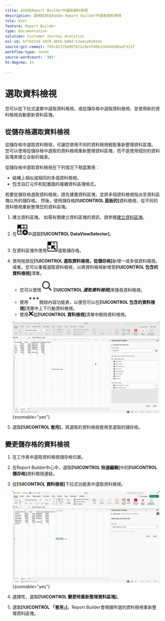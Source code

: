 ```yaml
---
title: 如何在Report Builder中選取資料檢視
description: 說明如何在Adobe Report Builder中選取資料檢視
role: User
feature: Report Builder
type: Documentation
solution: Customer Journey Analytics
exl-id: bf765144-34f8-465b-b06d-53e4ca91014a
source-git-commit: f03c82375a907821c8e3f40b32b4d4200a47323f
workflow-type: tm+mt
source-wordcount: '383'
ht-degree: 1%

---
```


# 選取資料檢視

您可以從下拉式選單中選取資料檢視，或從儲存格中選取資料檢視，並使用新的資料檢視自動更新資料區塊。

## 從儲存格選取資料檢視

從儲存格中選取資料檢視，可讓您使用不同的資料檢視輕鬆重新整理資料區塊。 您可以使用從儲存格中選取的資料檢視重新整理資料區塊，而不是使用個別的資料區塊來建立全新的報表。

從儲存格中選取資料檢視在下列情況下相當實用：

* 結構上相似或相同的多個資料檢視。
* 包含自訂元件和配置圖的複雜資料區塊格式。

若要從儲存格選取資料檢視，請先建置資料區塊，並將多個資料檢視指派至資料區塊以外的儲存格。 然後，使用儲存格&#x200B;**[!UICONTROL 面板的]**&#x200B;資料檢視，從不同的資料檢視重新整理您的資料區塊。

1. 建立資料區塊。 如需有關建立資料區塊的資訊，請參閱[建立資料區塊](/help/report-builder/create-a-data-block.md)。

1. 在![資料檢視](/help/assets/icons/DataViewSelector.svg)中選取&#x200B;**[!UICONTROL DataViewSelector]**。

1. 在資料區塊外使用![DataBlockSelector](/help/assets/icons/DataBlockSelector.svg)選取儲存格。

1. 使用拖放從&#x200B;**[!UICONTROL 選取資料檢視，從儲存格]**&#x200B;新增一或多個資料檢視。 或者，您可以重複選取資料檢視，以將資料檢視新增至&#x200B;**[!UICONTROL 包含的資料檢視]**&#x200B;清單。

   * 您可以使用![搜尋](/help/assets/icons/Search.svg) **[!UICONTROL _選取資料檢視_]**&#x200B;來搜尋資料檢視。
   * 使用![MoreSmall](/help/assets/icons/MoreSmall.svg)開啟內容功能表，以便您可以在&#x200B;**[!UICONTROL 包含的資料檢視]**&#x200B;清單中上下行動資料檢視。
   * 使用![CrossSize75](/help/assets/icons/CrossSize75.svg)從&#x200B;**[!UICONTROL 資料檢視]**&#x200B;清單中刪除資料檢視。

   ![從儲存格選取資料檢視](assets/dataviews-from-a-cell.png){zoomable="yes"}

1. 選取&#x200B;**[!UICONTROL 套用]**，將選取的資料檢視套用至選取的儲存格。


## 變更儲存格的資料檢視

1. 在工作表中選取資料檢視儲存格位置。
1. 在Report Builder中心中，選取&#x200B;**[!UICONTROL 快速編輯]**&#x200B;中的&#x200B;**[!UICONTROL 儲存格]**&#x200B;資料檢視連結。
1. 從&#x200B;**[!UICONTROL 資料檢視]**&#x200B;下拉式功能表中選取資料檢視。

   ![從儲存格變更資料檢視](assets/change-data-view-from-cell.png){zoomable="yes"}
1. 選擇性，選取&#x200B;**[!UICONTROL 變更時重新整理資料區塊]**。

1. 選取&#x200B;**[!UICONTROL 「套用」]**。Report Builder會根據所選的資料檢視重新整理資料區塊。
